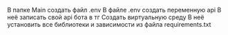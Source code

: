 В папке Main создать файл .env
В файле .env создать переменную api
В неё записать свой api бота в тг
Создать виртуальную среду 
В неё установить все библиотеки и зависимости из файла requirements.txt
